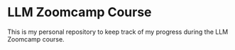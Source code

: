 # LLM Zoomcamp Course

This is my personal repository to keep track of my progress during the LLM Zoomcamp course.

